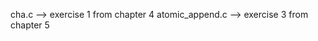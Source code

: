 
cha.c               -->  exercise 1 from chapter 4
atomic_append.c     -->  exercise 3 from chapter 5
